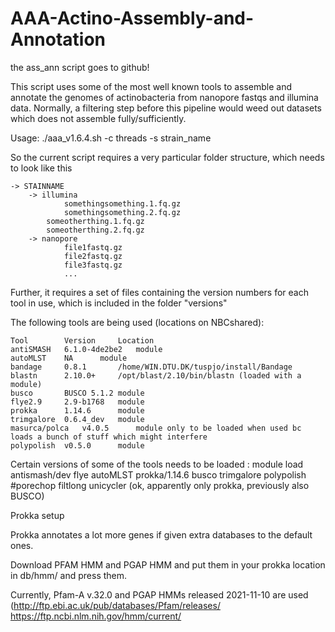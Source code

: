 # AAA-Actino-Assembly-and-Annotation
the ass_ann script goes to github!

This script uses some of the most well known tools to assemble and annotate the genomes of actinobacteria from nanopore fastqs and illumina data. Normally, a filtering step before this pipeline would weed out datasets which does not assemble fully/sufficiently.  

Usage:
./aaa_v1.6.4.sh -c threads -s strain_name

So the current script requires a very particular folder structure, which needs to look like this 

	-> STAINNAME
    	-> illumina
        		somethingsomething.1.fq.gz
        		somethingsomething.2.fq.gz
			someotherthing.1.fq.gz
			someotherthing.2.fq.gz
    	-> nanopore
        		file1fastq.gz
        		file2fastq.gz
        		file3fastq.gz
         		...

Further, it requires a set of files containing the version numbers for each tool in use, which is included in the folder "versions"

The following tools are being used (locations on NBCshared): 
	
	Tool		Version		Location
	antiSMASH	6.1.0-4de2be2	module
	autoMLST	NA		module
	bandage		0.8.1		/home/WIN.DTU.DK/tuspjo/install/Bandage
	blastn		2.10.0+		/opt/blast/2.10/bin/blastn (loaded with a module)
	busco		BUSCO 5.1.2	module
	flye2.9		2.9-b1768	module
	prokka		1.14.6		module
	trimgalore	0.6.4_dev	module
	masurca/polca	v4.0.5		module only to be loaded when used bc loads a bunch of stuff which might interfere
	polypolish	v0.5.0		module
Certain versions of some of the tools needs to be loaded : 
	module load antismash/dev flye autoMLST prokka/1.14.6 busco trimgalore polypolish #porechop filtlong unicycler
(ok, apparently only prokka, previously also BUSCO)

Prokka setup

Prokka annotates a lot more genes if given extra databases to the default ones.

Download PFAM HMM and PGAP HMM and put them in your prokka location in db/hmm/ and press them.

Currently, Pfam-A v.32.0 and PGAP HMMs released 2021-11-10 are used (http://ftp.ebi.ac.uk/pub/databases/Pfam/releases/ https://ftp.ncbi.nlm.nih.gov/hmm/current/ 

